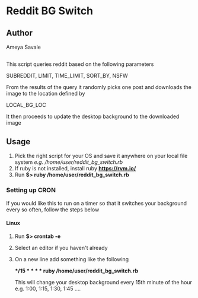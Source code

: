 # Reddit BG Switch

## Author

Ameya Savale

##

This script queries reddit based on the following parameters

SUBREDDIT, LIMIT, TIME_LIMIT, SORT_BY, NSFW
 
From the results of the query it randomly picks one post and downloads the image to the location defined by

LOCAL_BG_LOC

It then proceeds to update the desktop background to the downloaded image

## Usage
1. Pick the right script for your OS and save it anywhere on your local file system *e.g. /home/user/reddit_bg_switch.rb*
2. If ruby is not installed, install ruby **https://rvm.io/**
3. Run **$> ruby /home/user/reddit_bg_switch.rb**

### Setting up CRON
If you would like this to run on a timer so that it switches your background every so often, follow the steps below

#### Linux
1. Run **$> crontab -e**
2. Select an editor if you haven't already
3. On a new line add something like the following

   __*/15 * * * * ruby /home/user/reddit_bg_switch.rb__
   
   This will change your desktop background every 15th minute of the hour e.g. 1:00, 1:15, 1:30, 1:45 ....
